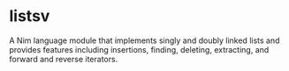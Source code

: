 # listsv
A Nim language module that implements singly and doubly linked lists and provides features including insertions, 
finding, deleting, extracting, and forward and reverse iterators.
